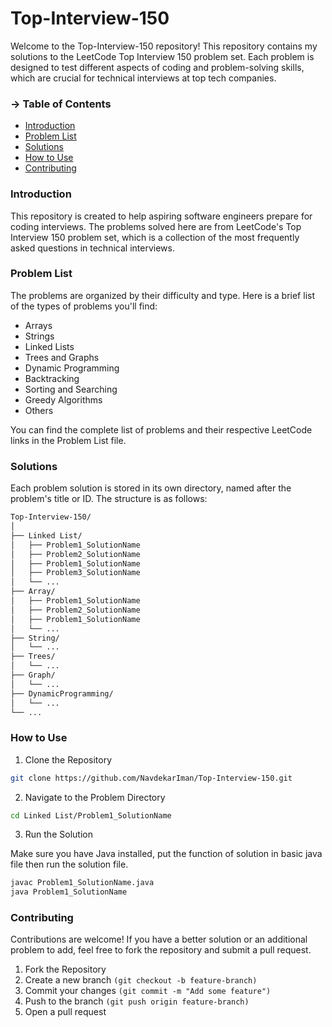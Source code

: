 # Top-Interview-150

Welcome to the Top-Interview-150 repository! This repository contains my solutions to the LeetCode Top Interview 150 problem set. Each problem is designed to test different aspects of coding and problem-solving skills, which are crucial for technical interviews at top tech companies.

### -> Table of Contents
- [Introduction](#Introduction)
- [Problem List](#problem-list)
- [Solutions](#Solutions)
- [How to Use](#how-to-use)
- [Contributing](#contributing)

### Introduction

This repository is created to help aspiring software engineers prepare for coding interviews. The problems solved here are from LeetCode's Top Interview 150 problem set, which is a collection of the most frequently asked questions in technical interviews.

### Problem List
The problems are organized by their difficulty and type. Here is a brief list of the types of problems you'll find:

- Arrays
- Strings
- Linked Lists
- Trees and Graphs
- Dynamic Programming
- Backtracking
- Sorting and Searching
- Greedy Algorithms
- Others

You can find the complete list of problems and their respective LeetCode links in the Problem List file.

### Solutions

Each problem solution is stored in its own directory, named after the problem's title or ID. The structure is as follows:
```bash
Top-Interview-150/
│
├── Linked List/
│   ├── Problem1_SolutionName
│   ├── Problem2_SolutionName
│   ├── Problem1_SolutionName
│   ├── Problem3_SolutionName  
│   └── ...
├── Array/
│   ├── Problem1_SolutionName
│   ├── Problem2_SolutionName
│   ├── Problem1_SolutionName
│   └── ...
├── String/
│   └── ...
├── Trees/
│   └── ...
├── Graph/
│   └── ...
├── DynamicProgramming/
│   └── ...
└── ...
```

### How to Use

1. Clone the Repository
```bash
git clone https://github.com/NavdekarIman/Top-Interview-150.git
```
2. Navigate to the Problem Directory

```bash
cd Linked List/Problem1_SolutionName
```
3. Run the Solution

Make sure you have Java installed, put the function of solution in basic java file then run the solution file.

```bash
javac Problem1_SolutionName.java
java Problem1_SolutionName
```
### Contributing
Contributions are welcome! If you have a better solution or an additional problem to add, feel free to fork the repository and submit a pull request.

1. Fork the Repository
2. Create a new branch `(git checkout -b feature-branch)`
3. Commit your changes `(git commit -m "Add some feature")`
4. Push to the branch `(git push origin feature-branch)`
5. Open a pull request
